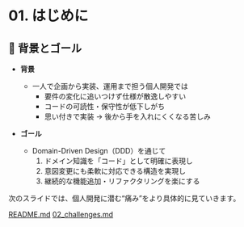 # 01. はじめに

## 🎯 背景とゴール

- **背景**
    - 一人で企画から実装、運用まで担う個人開発では
        - 要件の変化に追いつけず仕様が散逸しやすい
        - コードの可読性・保守性が低下しがち
        - 思い付きで実装 → 後から手を入れにくくなる苦しみ

- **ゴール**
    - Domain-Driven Design（DDD）を通じて
        1. ドメイン知識を「コード」として明確に表現し
        2. 意図変更にも柔軟に対応できる構造を実現し
        3. 継続的な機能追加・リファクタリングを楽にする


次のスライドでは、個人開発に潜む“痛み”をより具体的に見ていきます。

[README.md](../README.md)
[02_challenges.md](./02_challenges.md)<br>
